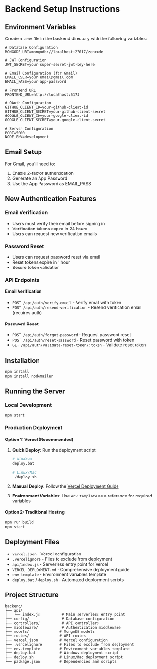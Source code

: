 # Backend Setup Instructions

## Environment Variables

Create a `.env` file in the backend directory with the following variables:

```env
# Database Configuration
MONGODB_URI=mongodb://localhost:27017/zencode

# JWT Configuration
JWT_SECRET=your-super-secret-jwt-key-here

# Email Configuration (for Gmail)
EMAIL_USER=your-email@gmail.com
EMAIL_PASS=your-app-password

# Frontend URL
FRONTEND_URL=http://localhost:5173

# OAuth Configuration
GITHUB_CLIENT_ID=your-github-client-id
GITHUB_CLIENT_SECRET=your-github-client-secret
GOOGLE_CLIENT_ID=your-google-client-id
GOOGLE_CLIENT_SECRET=your-google-client-secret

# Server Configuration
PORT=5000
NODE_ENV=development
```

## Email Setup

For Gmail, you'll need to:

1. Enable 2-factor authentication
2. Generate an App Password
3. Use the App Password as EMAIL_PASS

## New Authentication Features

### Email Verification

- Users must verify their email before signing in
- Verification tokens expire in 24 hours
- Users can request new verification emails

### Password Reset

- Users can request password reset via email
- Reset tokens expire in 1 hour
- Secure token validation

### API Endpoints

#### Email Verification

- `POST /api/auth/verify-email` - Verify email with token
- `POST /api/auth/resend-verification` - Resend verification email (requires auth)

#### Password Reset

- `POST /api/auth/forgot-password` - Request password reset
- `POST /api/auth/reset-password` - Reset password with token
- `GET /api/auth/validate-reset-token/:token` - Validate reset token

## Installation

```bash
npm install
npm install nodemailer
```

## Running the Server

### Local Development

```bash
npm start
```

### Production Deployment

#### Option 1: Vercel (Recommended)

1. **Quick Deploy**: Run the deployment script

   ```bash
   # Windows
   deploy.bat

   # Linux/Mac
   ./deploy.sh
   ```

2. **Manual Deploy**: Follow the [Vercel Deployment Guide](VERCEL_DEPLOYMENT.md)

3. **Environment Variables**: Use `env.template` as a reference for required variables

#### Option 2: Traditional Hosting

```bash
npm run build
npm start
```

## Deployment Files

- `vercel.json` - Vercel configuration
- `.vercelignore` - Files to exclude from deployment
- `api/index.js` - Serverless entry point for Vercel
- `VERCEL_DEPLOYMENT.md` - Comprehensive deployment guide
- `env.template` - Environment variables template
- `deploy.bat` / `deploy.sh` - Automated deployment scripts

## Project Structure

```
backend/
├── api/
│   └── index.js          # Main serverless entry point
├── config/               # Database configuration
├── controllers/          # API controllers
├── middleware/           # Authentication middleware
├── models/              # MongoDB models
├── routes/              # API routes
├── vercel.json          # Vercel configuration
├── .vercelignore        # Files to exclude from deployment
├── env.template         # Environment variables template
├── deploy.bat           # Windows deployment script
├── deploy.sh            # Linux/Mac deployment script
└── package.json         # Dependencies and scripts
```
